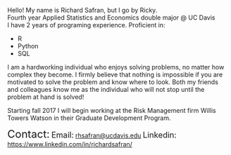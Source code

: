 Hello! My name is Richard Safran, but I go by Ricky.
<br>
Fourth year Applied Statistics and Economics double major @ UC Davis <br>
I have 2 years of programing experience. Proficient in:
<ul>
<li>R</li>
<li>Python</li>
<li>SQL</li>
</ul>

I am a hardworking individual who enjoys solving problems, no matter how complex they become. I firmly believe that nothing is impossible if you are motivated to solve the problem and know where to look. Both my friends and colleagues know me as the individual who will not stop until the problem at hand is solved!

Starting fall 2017 I will begin working at the Risk Management firm Willis Towers Watson in their Graduate Development Program.

<font size = '+2'>Contact:</font>
<font size = '+1'>Email:</font> rhsafran@ucdavis.edu 
<font size = '+1'>Linkedin:</font> https://www.linkedin.com/in/richardsafran/
